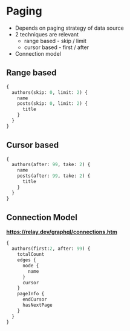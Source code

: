 # Paging

- Depends on paging strategy of data source
- 2 techniques are relevant
  - range based - skip / limit
  - cursor based - first / after
- Connection model

## Range based

```graphql
{
  authors(skip: 0, limit: 2) {
    name
    posts(skip: 0, limit: 2) {
      title
    }
  }
}
```

## Cursor based

```graphql
{
  authors(after: 99, take: 2) {
    name
    posts(after: 99, take: 2) {
      title
    }
  }
}
```

## Connection Model

**https://relay.dev/graphql/connections.htm**

```graphql
{
  authors(first:2, after: 99) {
    totalCount
    edges {
      node {
        name
      }
      cursor
    }
    pageInfo {
      endCursor
      hasNextPage
    }
  }
}
```